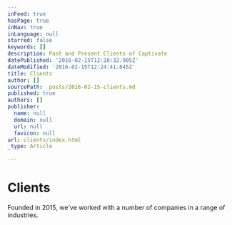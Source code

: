 ```yaml
---
inFeed: true
hasPage: true
inNav: true
inLanguage: null
starred: false
keywords: []
description: Past and Present Clients of Captivate
datePublished: '2016-02-15T12:28:32.905Z'
dateModified: '2016-02-15T12:24:41.845Z'
title: Clients
author: []
sourcePath: _posts/2016-02-15-clients.md
published: true
authors: []
publisher:
  name: null
  domain: null
  url: null
  favicon: null
url: clients/index.html
_type: Article

---
```

# Clients

Founded in 2015, we've worked with a number of companies in a range of industries.